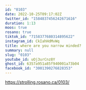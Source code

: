 ```yaml
---
id: "0103"
date: 2022-10-25T09:17:02Z
twitter_id: "1584837456242671616"
duration: 1:13
moos: true
rosano: true
tiktok_id: "7158377680314895622"
instagram_id: CkIahHdMvWq
title: where are you narrow minded?
summary: null
slug: "0103"
youtube_id: uOj3urCnz8Y
ghost_id: 6357a951a85f940001a73b04
facebook_id: "3001390276828353"
---
```

https://strolling.rosano.ca/0103/
